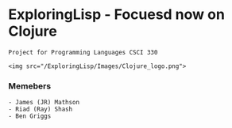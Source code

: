 # ExploringLisp - Focuesd now on Clojure
    Project for Programming Languages CSCI 330

    <img src="/ExploringLisp/Images/Clojure_logo.png">

### Memebers
    - James (JR) Mathson
    - Riad (Ray) Shash 
    - Ben Griggs

